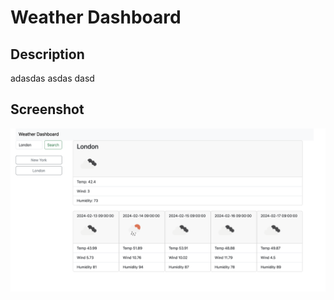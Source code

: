 # Weather Dashboard

## Description
adasdas asdas dasd

## Screenshot
![screenshot 1](./screenshot.png)